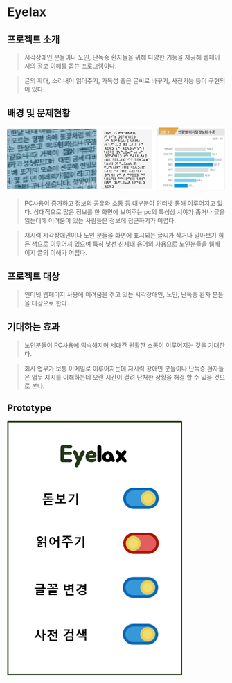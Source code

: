 # Eyelax 

## 프로젝트 소개

>시각장애인 분들이나 노인, 난독증 환자들을 위해 다양한 기능을 제공해	웹페이지의 정보 이해를 돕는 프로그램이다. 

>글의 확대, 소리내어 읽어주기, 가독성 좋은 글씨로 바꾸기, 사전기능 등이 구현되어 있다. 

## 배경 및 문제현황
![problem](./problem.png)
>PC사용이 증가하고 정보의 공유와 소통 등 대부분이 인터넷 통해 이루어지고 있다. 
상대적으로 많은 정보를 한 화면에 보여주는 pc의 특성상 시야가 좁거나 글을 읽는데에 어려움이 있는 사람들은 정보에 접근하기가 어렵다. 

>저시력 시각장애인이나 노인 분들을 화면에 표시되는 글씨가 작거나 알아보기 힘든 색으로 이루어져 있으며 특히 낯선 신세대 용어의 사용으로 노인분들을 웹페이지 글의 이해가 어렵다. 

## 프로젝트 대상

>인터넷 웹페이지 사용에 어려움을 겪고 있는 시각장애인, 노인, 난독증 환자 분들을 대상으로 한다. 

## 기대하는 효과

>노인분들이 PC사용에 익숙해지며 세대간 원활한 소통이 이루어지는 것을 기대한다. 

>회사 업무가 보통 이메일로 이루어지는데 저시력 장애인 분들이나 난독증 환자들은 업무 지시를 이해하는데 오랜 시간이 걸려 난처한 상황을 해결 할 수 있을 것으로 본다. 

## Prototype
![prototype](/prototype.png)